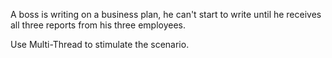 A boss is writing on a business plan, he can't start to write until he receives all three reports from his three employees. 

Use Multi-Thread to stimulate the scenario. 